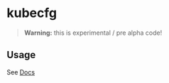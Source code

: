 # kubecfg

> **Warning:** this is experimental / pre alpha code!

## Usage

See [Docs](https://github.com/Chive/kubecfg/blob/master/docs/example/)
